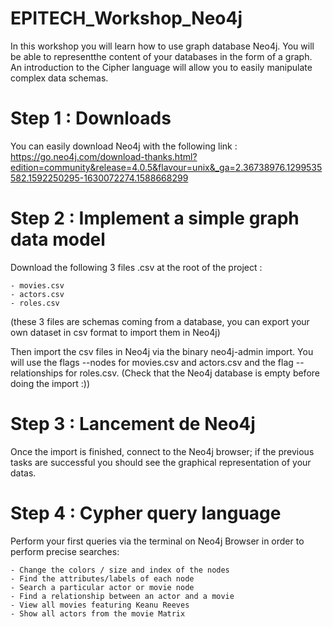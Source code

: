 # EPITECH_Workshop_Neo4j

In this workshop you will learn how to use graph database Neo4j. You will be able to representthe content of your databases in the form of a graph.
An introduction to the Cipher language will allow you to easily manipulate complex data schemas.

# Step 1 : Downloads

You can easily download Neo4j with the following link : https://go.neo4j.com/download-thanks.html?edition=community&release=4.0.5&flavour=unix&_ga=2.36738976.1299535582.1592250295-1630072274.1588668299

# Step 2 : Implement a simple graph data model

Download the following 3 files .csv at the root of the project :

    - movies.csv
    - actors.csv
    - roles.csv
    
(these 3 files are schemas coming from a database, you can export your own dataset in csv format to import them in Neo4j)

Then import the csv files in Neo4j via the binary neo4j-admin import.
You will use the flags --nodes for movies.csv and actors.csv and the flag --relationships for roles.csv.
(Check that the Neo4j database is empty before doing the import :))

# Step 3 : Lancement de Neo4j

Once the import is finished, connect to the Neo4j browser; if the previous tasks are successful you should see the graphical representation of your datas.

# Step 4 : Cypher query language

Perform your first queries via the terminal on Neo4j Browser in order to perform precise searches: 
   
    - Change the colors / size and index of the nodes
    - Find the attributes/labels of each node
    - Search a particular actor or movie node
    - Find a relationship between an actor and a movie
    - View all movies featuring Keanu Reeves
    - Show all actors from the movie Matrix
 
